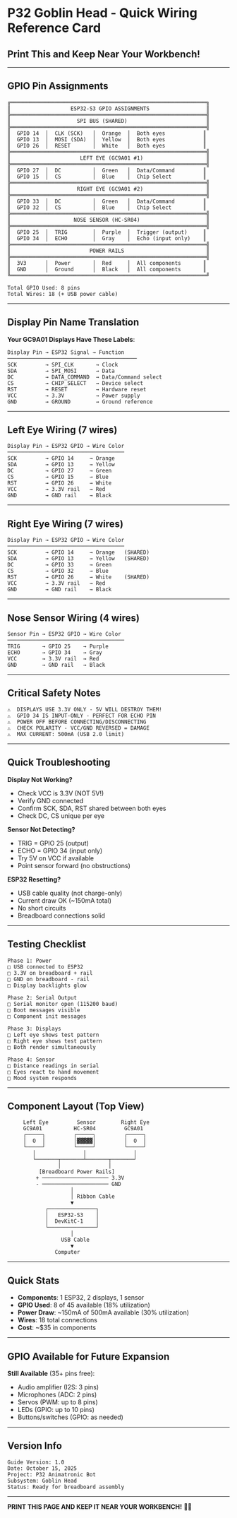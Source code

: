 # P32 Goblin Head - Quick Wiring Reference Card
## Print This and Keep Near Your Workbench!

---

## GPIO Pin Assignments

```
╔══════════════════════════════════════════════════════════════╗
║                   ESP32-S3 GPIO ASSIGNMENTS                  ║
╠══════════════════════════════════════════════════════════════╣
║                     SPI BUS (SHARED)                         ║
╠══════════════════════════════════════════════════════════════╣
║  GPIO 14  │  CLK (SCK)   │  Orange  │  Both eyes            ║
║  GPIO 13  │  MOSI (SDA)  │  Yellow  │  Both eyes            ║
║  GPIO 26  │  RESET       │  White   │  Both eyes            ║
╠══════════════════════════════════════════════════════════════╣
║                      LEFT EYE (GC9A01 #1)                    ║
╠══════════════════════════════════════════════════════════════╣
║  GPIO 27  │  DC          │  Green   │  Data/Command         ║
║  GPIO 15  │  CS          │  Blue    │  Chip Select          ║
╠══════════════════════════════════════════════════════════════╣
║                     RIGHT EYE (GC9A01 #2)                    ║
╠══════════════════════════════════════════════════════════════╣
║  GPIO 33  │  DC          │  Green   │  Data/Command         ║
║  GPIO 32  │  CS          │  Blue    │  Chip Select          ║
╠══════════════════════════════════════════════════════════════╣
║                    NOSE SENSOR (HC-SR04)                     ║
╠══════════════════════════════════════════════════════════════╣
║  GPIO 25  │  TRIG        │  Purple  │  Trigger (output)     ║
║  GPIO 34  │  ECHO        │  Gray    │  Echo (input only)    ║
╠══════════════════════════════════════════════════════════════╣
║                         POWER RAILS                          ║
╠══════════════════════════════════════════════════════════════╣
║  3V3      │  Power       │  Red     │  All components       ║
║  GND      │  Ground      │  Black   │  All components       ║
╚══════════════════════════════════════════════════════════════╝

Total GPIO Used: 8 pins
Total Wires: 18 (+ USB power cable)
```

---

## Display Pin Name Translation

**Your GC9A01 Displays Have These Labels**:

```
Display Pin → ESP32 Signal → Function
─────────────────────────────────────────
SCK         → SPI_CLK       → Clock
SDA         → SPI_MOSI      → Data
DC          → DATA_COMMAND  → Data/Command select
CS          → CHIP_SELECT   → Device select
RST         → RESET         → Hardware reset
VCC         → 3.3V          → Power supply
GND         → GROUND        → Ground reference
```

---

## Left Eye Wiring (7 wires)

```
Display Pin → ESP32 GPIO → Wire Color
─────────────────────────────────────
SCK         → GPIO 14     → Orange
SDA         → GPIO 13     → Yellow
DC          → GPIO 27     → Green
CS          → GPIO 15     → Blue
RST         → GPIO 26     → White
VCC         → 3.3V rail   → Red
GND         → GND rail    → Black
```

---

## Right Eye Wiring (7 wires)

```
Display Pin → ESP32 GPIO → Wire Color
─────────────────────────────────────
SCK         → GPIO 14     → Orange   (SHARED)
SDA         → GPIO 13     → Yellow   (SHARED)
DC          → GPIO 33     → Green
CS          → GPIO 32     → Blue
RST         → GPIO 26     → White    (SHARED)
VCC         → 3.3V rail   → Red
GND         → GND rail    → Black
```

---

## Nose Sensor Wiring (4 wires)

```
Sensor Pin → ESP32 GPIO → Wire Color
─────────────────────────────────────
TRIG       → GPIO 25    → Purple
ECHO       → GPIO 34    → Gray
VCC        → 3.3V rail  → Red
GND        → GND rail   → Black
```

---

## Critical Safety Notes

```
⚠️  DISPLAYS USE 3.3V ONLY - 5V WILL DESTROY THEM!
⚠️  GPIO 34 IS INPUT-ONLY - PERFECT FOR ECHO PIN
⚠️  POWER OFF BEFORE CONNECTING/DISCONNECTING
⚠️  CHECK POLARITY - VCC/GND REVERSED = DAMAGE
⚠️  MAX CURRENT: 500mA (USB 2.0 limit)
```

---

## Quick Troubleshooting

**Display Not Working?**
- Check VCC is 3.3V (NOT 5V!)
- Verify GND connected
- Confirm SCK, SDA, RST shared between both eyes
- Check DC, CS unique per eye

**Sensor Not Detecting?**
- TRIG = GPIO 25 (output)
- ECHO = GPIO 34 (input only)
- Try 5V on VCC if available
- Point sensor forward (no obstructions)

**ESP32 Resetting?**
- USB cable quality (not charge-only)
- Current draw OK (~150mA total)
- No short circuits
- Breadboard connections solid

---

## Testing Checklist

```
Phase 1: Power
□ USB connected to ESP32
□ 3.3V on breadboard + rail
□ GND on breadboard - rail
□ Display backlights glow

Phase 2: Serial Output
□ Serial monitor open (115200 baud)
□ Boot messages visible
□ Component init messages

Phase 3: Displays
□ Left eye shows test pattern
□ Right eye shows test pattern
□ Both render simultaneously

Phase 4: Sensor
□ Distance readings in serial
□ Eyes react to hand movement
□ Mood system responds
```

---

## Component Layout (Top View)

```
     Left Eye         Sensor        Right Eye
     GC9A01          HC-SR04         GC9A01
     ┌─────┐         ┌─────┐         ┌─────┐
     │  O  │         │▓▓▓▓▓│         │  O  │
     └─────┘         └─────┘         └─────┘
        │               │               │
        └───────┬───────┴───────┬───────┘
                │               │
          [Breadboard Power Rails]
         + ───────────────────── 3.3V
         - ───────────────────── GND
                    │
                    │ Ribbon Cable
                    ▼
            ┌───────────────┐
            │   ESP32-S3    │
            │  DevKitC-1    │
            └───────────────┘
                    │
                 USB Cable
                    ▼
               Computer
```

---

## Quick Stats

- **Components**: 1 ESP32, 2 displays, 1 sensor
- **GPIO Used**: 8 of 45 available (18% utilization)
- **Power Draw**: ~150mA of 500mA available (30% utilization)
- **Wires**: 18 total connections
- **Cost**: ~$35 in components

---

## GPIO Available for Future Expansion

**Still Available** (35+ pins free):

- Audio amplifier (I2S: 3 pins)
- Microphones (ADC: 2 pins)
- Servos (PWM: up to 8 pins)
- LEDs (GPIO: up to 10 pins)
- Buttons/switches (GPIO: as needed)

---

## Version Info

```
Guide Version: 1.0
Date: October 15, 2025
Project: P32 Animatronic Bot
Subsystem: Goblin Head
Status: Ready for breadboard assembly
```

---

**PRINT THIS PAGE AND KEEP IT NEAR YOUR WORKBENCH!** 📄🔧
